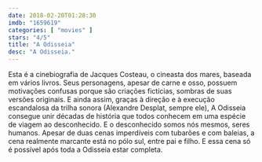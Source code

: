 ```yaml
---
date: 2018-02-20T01:28:30
imdb: "1659619"
categories: [ "movies" ]
stars: "4/5"
title: "A Odisseia"
desc: "A Odisseia."
---
```

Esta é a cinebiografia de Jacques Costeau, o cineasta dos mares, baseada em vários livros. Seus personagens, apesar de carne e osso, possuem motivações confusas porque são criações fictícias, sombras de suas versões originais. E ainda assim, graças à direção e à execução escandalosa da trilha sonora (Alexandre Desplat, sempre ele), A Odisseia consegue unir décadas de história que todos conhecem em uma espécie de viagem ao desconhecido. E o desconhecido somos nós mesmos, seres humanos. Apesar de duas cenas imperdíveis com tubarões e com baleias, a cena realmente marcante está no pólo sul, entre pai e filho. E essa cena só é possível após toda a Odisseia estar completa.
